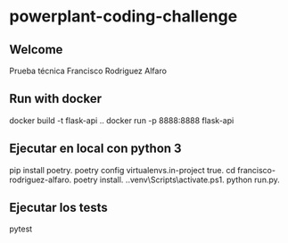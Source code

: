 # powerplant-coding-challenge


## Welcome
Prueba técnica Francisco Rodriguez Alfaro


## Run with docker
docker build -t flask-api ..
docker run -p 8888:8888 flask-api


## Ejecutar en local con python 3
pip install poetry.
poetry config virtualenvs.in-project true.
cd francisco-rodriguez-alfaro.
poetry install.
.\.venv\Scripts\activate.ps1.
python run.py.


## Ejecutar los tests 
pytest
